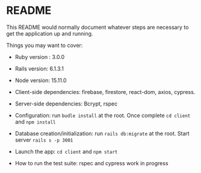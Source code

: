 # README

This README would normally document whatever steps are necessary to get the
application up and running.

Things you may want to cover:

* Ruby version : 3.0.0

* Rails version: 6.1.3.1

* Node version: 15.11.0

* Client-side dependencies: firebase, firestore, react-dom, axios, cypress.

* Server-side dependencies: Bcrypt, rspec

* Configuration: run `budle install` at the root. Once complete `cd client` and `npm install`

* Database creation/initialization: run `rails db:migrate` at the root. Start server `rails s -p 3001`

* Launch the app: `cd client` and `npm start`

* How to run the test suite: rspec and cypress work in progress


